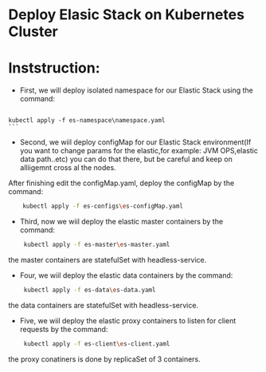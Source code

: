 # Deploy Elasic Stack on Kubernetes Cluster

# Inststruction:
* First, we will deploy isolated namespace for our Elastic Stack using the command:
> ```bash
    kubectl apply -f es-namespace\namespace.yaml
    ```
* Second, we wiil deploy configMap for our Elastic Stack environment(If you want to change params for the elastic,for example: JVM OPS,elastic data path..etc) you can do that there, but be careful and keep on alliigemnt cross al the nodes.

After finishing edit the configMap.yaml, deploy the configMap by the command:

``` bash
    kubectl apply -f es-configs\es-configMap.yaml
```

* Third, now we wiil deploy the elastic master containers by the command:
   ``` bash
    kubectl apply -f es-master\es-master.yaml
    ```
the master containers are statefulSet with headless-service.

* Four, we wiil deploy the elastic data containers by the command:
   ``` bash
    kubectl apply -f es-data\es-data.yaml
    ```
the data containers are statefulSet with headless-service.

* Five, we wiil deploy the elastic proxy containers to listen for client requests by the command:
   ``` bash
    kubectl apply -f es-client\es-client.yaml
    ```
the proxy conatiners is done by replicaSet of 3 containers.
